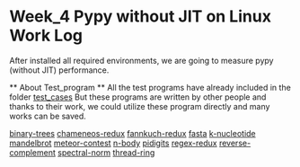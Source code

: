 # Week_4 Pypy without JIT on Linux Work Log

After installed all required environments, we are going to measure pypy (without JIT) performance.

** About Test_program **
All the test programs have already included in the folder [test_cases](./test_cases)
But these programs are written by other people and thanks to their work, we could utilize these program directly and many works can be saved.

[binary-trees]()
[chameneos-redux]()
[fannkuch-redux]()
[fasta]()
[k-nucleotide]()
[mandelbrot]()
[meteor-contest]()
[n-body]()
[pidigits]()
[regex-redux]()
[reverse-complement]()
[spectral-norm]()
[thread-ring]()
